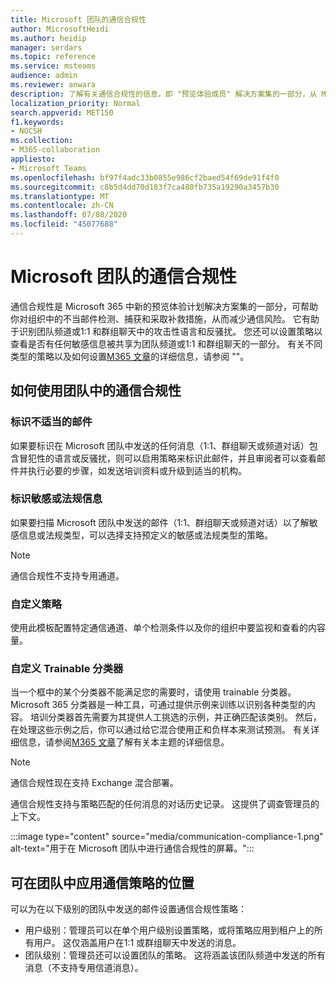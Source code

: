 ```yaml
---
title: Microsoft 团队的通信合规性
author: MicrosoftHeidi
ms.author: heidip
manager: serdars
ms.topic: reference
ms.service: msteams
audience: admin
ms.reviewer: anwara
description: 了解有关通信合规性的信息，即 "预览体验成员" 解决方案集的一部分，从 Microsoft 团队的角度来看，这是 M365 通信合规性功能的一部分。
localization_priority: Normal
search.appverid: MET150
f1.keywords:
- NOCSH
ms.collection:
- M365-collaboration
appliesto:
- Microsoft Teams
ms.openlocfilehash: bf97f4adc33b0855e986cf2baed54f69de91f4f0
ms.sourcegitcommit: c8b5d4dd70d183f7ca480fb735a19290a3457b30
ms.translationtype: MT
ms.contentlocale: zh-CN
ms.lasthandoff: 07/08/2020
ms.locfileid: "45077688"
---
```

# <a name="communication-compliance-for-microsoft-teams"></a>Microsoft 团队的通信合规性

通信合规性是 Microsoft 365 中新的预览体验计划解决方案集的一部分，可帮助你对组织中的不当邮件检测、捕获和采取补救措施，从而减少通信风险。 它有助于识别团队频道或1:1 和群组聊天中的攻击性语言和反骚扰。 您还可以设置策略以查看是否有任何敏感信息被共享为团队频道或1:1 和群组聊天的一部分。 有关不同类型的策略以及如何设置[M365 文章](https://docs.microsoft.com/microsoft-365/compliance/communication-compliance)的详细信息，请参阅 ""。

## <a name="how-to-use-communication-compliance-in-teams"></a>如何使用团队中的通信合规性

### <a name="identify-inappropriate-messages"></a>标识不适当的邮件

如果要标识在 Microsoft 团队中发送的任何消息（1:1、群组聊天或频道对话）包含冒犯性的语言或反骚扰，则可以启用策略来标识此邮件，并且审阅者可以查看邮件并执行必要的步骤，如发送培训资料或升级到适当的机构。

### <a name="identify-sensitive-or-regulatory-information"></a>标识敏感或法规信息

如果要扫描 Microsoft 团队中发送的邮件（1:1、群组聊天或频道对话）以了解敏感信息或法规类型，可以选择支持预定义的敏感或法规类型的策略。

> [!NOTE]
> 通信合规性不支持专用通道。

### <a name="custom-policy"></a>自定义策略

使用此模板配置特定通信通道、单个检测条件以及你的组织中要监视和查看的内容量。

### <a name="custom-trainable-classifier"></a>自定义 Trainable 分类器

当一个框中的某个分类器不能满足您的需要时，请使用 trainable 分类器。 Microsoft 365 分类器是一种工具，可通过提供示例来训练以识别各种类型的内容。 培训分类器首先需要为其提供人工挑选的示例，并正确匹配该类别。 然后，在处理这些示例之后，你可以通过给它混合使用正和负样本来测试预测。 有关详细信息，请参阅[M365 文章](https://docs.microsoft.com/microsoft-365/compliance/classifier-creating-a-trainable-classifier)了解有关本主题的详细信息。

> [!NOTE]
> 通信合规性现在支持 Exchange 混合部署。

通信合规性支持与策略匹配的任何消息的对话历史记录。 这提供了调查管理员的上下文。

:::image type="content" source="media/communication-compliance-1.png" alt-text="用于在 Microsoft 团队中进行通信合规性的屏幕。":::

## <a name="where-communication-policies-can-be-applied-in-teams"></a>可在团队中应用通信策略的位置

可以为在以下级别的团队中发送的邮件设置通信合规性策略：

- 用户级别：管理员可以在单个用户级别设置策略，或将策略应用到租户上的所有用户。 这仅涵盖用户在1:1 或群组聊天中发送的消息。
- 团队级别：管理员还可以设置团队的策略。 这将涵盖该团队频道中发送的所有消息（不支持专用信道消息）。
